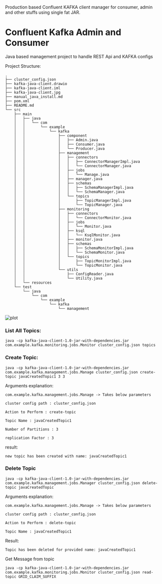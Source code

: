 Production based Confluent KAFKA client manager for consumer, admin and other stuffs using single fat JAR.

# Confluent Kafka Admin and Consumer
Java based management project to handle REST Api and KAFKA configs

Project Structure:

```
.
├── cluster_config.json
├── kafka-java-client.drawio
├── kafka-java-client.iml
├── kafka-java-client.jpg
├── manual_java_install.md
├── pom.xml
├── README.md
└── src
    ├── main
    │   ├── java
    │   │   └── com
    │   │       └── example
    │   │           └── kafka
    │   │               ├── component
    │   │               │   ├── Admin.java
    │   │               │   ├── Consumer.java
    │   │               │   └── Producer.java
    │   │               ├── management
    │   │               │   ├── connectors
    │   │               │   │   ├── ConnectorManagerImpl.java
    │   │               │   │   └── ConnectorManager.java
    │   │               │   ├── jobs
    │   │               │   │   └── Manage.java
    │   │               │   ├── manager.java
    │   │               │   ├── schemas
    │   │               │   │   ├── SchemaManagerImpl.java
    │   │               │   │   └── SchemaManager.java
    │   │               │   └── topics
    │   │               │       ├── TopicManagerImpl.java
    │   │               │       └── TopicManager.java
    │   │               ├── monitoring
    │   │               │   ├── connectors
    │   │               │   │   └── ConnectorMonitor.java
    │   │               │   ├── jobs
    │   │               │   │   └── Monitor.java
    │   │               │   ├── ksql
    │   │               │   │   └── KsqlMonitor.java
    │   │               │   ├── monitor.java
    │   │               │   ├── schemas
    │   │               │   │   ├── SchemaMonitorImpl.java
    │   │               │   │   └── SchemaMonitor.java
    │   │               │   └── topics
    │   │               │       ├── TopicMonitorImpl.java
    │   │               │       └── TopicMonitor.java
    │   │               └── utils
    │   │                   ├── ConfigReader.java
    │   │                   └── Utility.java
    │   └── resources
    └── test
        └── java
            └── com
                └── example
                    └── kafka
                        └── management
```

![plot](https://github.developer.allianz.io/RA-Kafka-Service/KAFKA-java-client/blob/master/kafka-java-client.jpg)


### List All Topics:

```shell script
java -cp kafka-java-client-1.0-jar-with-dependencies.jar com.example.kafka.monitoring.jobs.Monitor cluster_config.json topics
```



### Create Topic:

```shell script
java -cp kafka-java-client-1.0-jar-with-dependencies.jar com.example.kafka.management.jobs.Manage cluster_config.json create-topic javaCreatedTopic1 3 3
```

Arguments explanation:

```shell script
com.example.kafka.management.jobs.Manage -> Takes below parameters

cluster config path : cluster_config.json 

Action to Perform : create-topic 

Topic Name : javaCreatedTopic1

Number of Partitions : 3

replication Factor : 3

```

result:

```shell script
new topic has been created with name: javaCreatedTopic1
```


### Delete Topic

```shell script
java -cp kafka-java-client-1.0-jar-with-dependencies.jar com.example.kafka.management.jobs.Manager cluster_config.json delete-topic javaCreatedTopic
```
Arguments explanation:

```shell script
com.example.kafka.management.jobs.Manage -> Takes below parameters

cluster config path : cluster_config.json 

Action to Perform : delete-topic 

Topic Name : javaCreatedTopic1
```

Result:

```shell script
Topic has been deleted for provided name: javaCreatedTopic1
```

Get Message from topic

```shell script
java -cp kafka-java-client-1.0-jar-with-dependencies.jar com.example.kafka.monitoring.jobs.Monitor cluster_config.json read-topic GRID_CLAIM_SUFFIX
```
